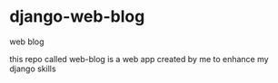 # django-web-blog
web blog

this repo called web-blog is a web app created by me to enhance my django skills
